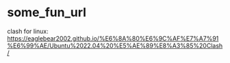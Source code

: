 # some_fun_url

clash for linux:[ https://eaglebear2002.github.io/%E6%8A%80%E6%9C%AF%E7%A7%91%E6%99%AE/Ubuntu%2022.04%20%E5%AE%89%E8%A3%85%20Clash/ ](https://jichangtuijian.com/clash-verge-rev.html)
